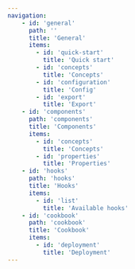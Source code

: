 ```yaml
---
navigation:
    - id: 'general'
      path: ''
      title: 'General'
      items:
        - id: 'quick-start'
          title: 'Quick start'
        - id: 'concepts'
          title: 'Concepts'
        - id: 'configuration'
          title: 'Config'
        - id: 'export'
          title: 'Export'
    - id: 'components'
      path: 'components'
      title: 'Components'
      items:
        - id: 'concepts'
          title: 'Concepts'
        - id: 'properties'
          title: 'Properties'
    - id: 'hooks'
      path: 'hooks'
      title: 'Hooks'
      items:
        - id: 'list'
          title: 'Available hooks'
    - id: 'cookbook'
      path: 'cookbook'
      title: 'Cookbook'
      items:
        - id: 'deployment'
          title: 'Deployment'
---
```

